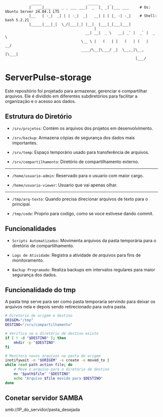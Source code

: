 ```
            _____                     _____     _         
           |   __|___ ___ _ _ ___ ___|  _  |_ _| |___ ___     # Os: Ubuntu Server 24.04.1 LTS
           |__   | -_|  _| | | -_|  _|   __| | | |_ -| -_|    # Shell: bash 5.2.21 
           |_____|___|_|  \_/|___|_| |__|  |___|_|___|___|                                              
                                         |                              
                                     __| __|  _ \   __| _` |  _` |  _ \ 
                                   \__ \ |   (   | |   (   | (   |  __/ 
                                   ____/\__|\___/ _|  \__,_|\__, |\___| 
                                                            |___/       

```

# ServerPulse-storage
 
Este repositório foi projetado para armazenar, gerenciar e compartilhar arquivos. Ele é dividido em diferentes subdiretórios para facilitar a organização e o acesso aos dados.

## Estrutura do Diretório
- `/srv/projetos`: Contém os arquivos dos projetos em desenvolvimento.

- `/srv/backup`: Armazena cópias de segurança dos dados mais importantes.

- `/srv/temp`: Espaço temporário usado para transferência de arquivos.

- `/srv/compartilhamento`: Diretório de compartilhamento externo.
---
- `/home/usuario-admin`: Reservado para o usuario com maior cargo.

- `/home/usuario-viewer`: Usuario que vai apenas olhar. 
---
- `/tmp/arq-texto`: Quando precisa direcionar arquivos de texto para o principal.
  
- `/tmp/code`: Proprio para codigo, como se voce estivese dando commit.


## Funcionalidades

- `Scripts Automatizados`: Movimenta arquivos da pasta temporária para o diretório de compartilhamento.

- `Logs de Atividade`: Registra a atividade de arquivos para fins de monitoramento.

- `Backup Programado`: Realiza backups em intervalos regulares para maior segurança dos dados.



## Funcionalidade do tmp
A pasta tmp serve para ser como pasta temporaria servindo para deixar os arquivos nela e depois sendo retirecionado para outra pasta.
```bash
# Diretório de origem e destino
ORIGEM="/tmp"
DESTINO="/srv/compartilhamento"

# Verifica se o diretório de destino existe
if [ ! -d "$DESTINO" ]; then
    mkdir -p "$DESTINO"
fi

# Monitora novos arquivos na pasta de origem
inotifywait -m "$ORIGEM" -e create -e moved_to |
while read path action file; do
    # Move o arquivo para o diretório de destino
    mv "$path$file" "$DESTINO"
    echo "Arquivo $file movido para $DESTINO"
done
```
## Conetar servidor SAMBA

smb://IP_do_servidor/pasta_desejada
